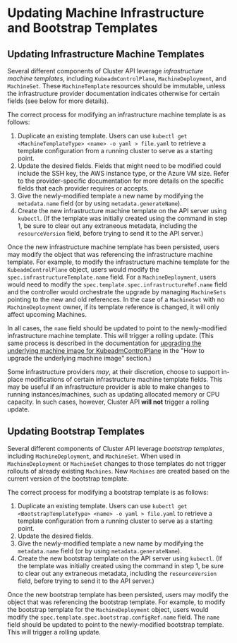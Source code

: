# Updating Machine Infrastructure and Bootstrap Templates

## Updating Infrastructure Machine Templates

Several different components of Cluster API leverage _infrastructure machine templates_,
including `KubeadmControlPlane`, `MachineDeployment`, and `MachineSet`. These
`MachineTemplate` resources should be immutable, unless the infrastructure provider
documentation indicates otherwise for certain fields (see below for more details).

The correct process for modifying an infrastructure machine template is as follows:

1. Duplicate an existing template.
    Users can use `kubectl get <MachineTemplateType> <name> -o yaml > file.yaml`
    to retrieve a template configuration from a running cluster to serve as a starting
    point.
2. Update the desired fields.
    Fields that might need to be modified could include the SSH key, the AWS instance
    type, or the Azure VM size. Refer to the provider-specific documentation
    for more details on the specific fields that each provider requires or accepts.
3. Give the newly-modified template a new name by modifying the `metadata.name` field
    (or by using `metadata.generateName`).
4. Create the new infrastructure machine template on the API server using `kubectl`.
    (If the template was initially created using the command in step 1, be sure to clear
    out any extraneous metadata, including the `resourceVersion` field, before trying to
    send it to the API server.)

Once the new infrastructure machine template has been persisted, users may modify
the object that was referencing the infrastructure machine template. For example,
to modify the infrastructure machine template for the `KubeadmControlPlane` object,
users would modify the `spec.infrastructureTemplate.name` field. For a `MachineDeployment`, users would need to modify the `spec.template.spec.infrastructureRef.name`
field and the controller would orchestrate the upgrade by managing `MachineSets` pointing to the new and old references. In the case of a `MachineSet` with no `MachineDeployment` owner, if its template reference is changed, it will only affect upcoming Machines.

In all cases, the `name` field should be updated to point to the newly-modified
infrastructure machine template. This will trigger a rolling update. (This same process
is described in the documentation for [upgrading the underlying machine image for
KubeadmControlPlane](./control-plane/kubeadm-control-plane.md) in the "How to upgrade the underlying
machine image" section.)

Some infrastructure providers _may_, at their discretion, choose to support in-place
modifications of certain infrastructure machine template fields. This may be useful
if an infrastructure provider is able to make changes to running instances/machines,
such as updating allocated memory or CPU capacity. In such cases, however, Cluster
API **will not** trigger a rolling update.

## Updating Bootstrap Templates

Several different components of Cluster API leverage _bootstrap templates_,
including `MachineDeployment`, and `MachineSet`. When used in `MachineDeployment` or 
`MachineSet` changes to those templates do not trigger rollouts of already existing `Machines`.
New `Machines` are created based on the current version of the bootstrap template.

The correct process for modifying a bootstrap template is as follows:

1. Duplicate an existing template.
   Users can use `kubectl get <BootstrapTemplateType> <name> -o yaml > file.yaml`
   to retrieve a template configuration from a running cluster to serve as a starting
   point.
2. Update the desired fields.
3. Give the newly-modified template a new name by modifying the `metadata.name` field
   (or by using `metadata.generateName`).
4. Create the new bootstrap template on the API server using `kubectl`.
   (If the template was initially created using the command in step 1, be sure to clear
   out any extraneous metadata, including the `resourceVersion` field, before trying to
   send it to the API server.)

Once the new bootstrap template has been persisted, users may modify
the object that was referencing the bootstrap template. For example,
to modify the bootstrap template for the `MachineDeployment` object,
users would modify the `spec.template.spec.bootstrap.configRef.name` field.
The `name` field should be updated to point to the newly-modified
bootstrap template. This will trigger a rolling update.
